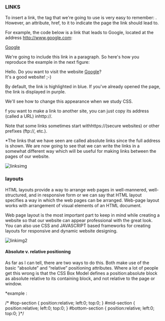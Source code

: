 ### LINKS 

To insert a link, the tag that we're going to use is very easy to remember: <a>. However, an attribute, href, to it to indicate the page the link should lead to.
  
For example, the code below is a link that leads to Google, located at the address http://www.google.com:

<a href="http://www.google.com">Google</a>

We're going to include this link in a paragraph. So here's how you reproduce the example in the next figure:

<p>Hello. Do you want to visit the website <a href="http://www.google.com">Google</a>?<br />
It's a good website! ;-)</p>

By default, the link is highlighted in blue. If you've already opened the page, the link is displayed in purple.

We'll see how to change this appearance when we study CSS.

f you want to make a link to another site, you can just copy its address (called a URL) inhttp://.

Note that some links sometimes start withhttps://(secure websites) or other prefixes (ftp://, etc.).

*The links that we have seen are called absolute links since the full address is shown.
We are now going to see that we can write the links in a somewhat different way which will be useful for making links between the pages of our website.


![linksimg](https://sdz-upload.s3.amazonaws.com/prod/upload/relative_links.png)


### layouts 

HTML layouts provide a way to arrange web pages in well-mannered, well-structured,
and in responsive form or we can say that HTML layout specifies a way in which the web pages can be arranged.
Web-page layout works with arrangement of visual elements of an HTML document.

Web page layout is the most important part to keep in mind while creating a website so that our website can appear professional with the great look.
You can also use CSS and JAVASCRIPT based frameworks for creating layouts for responsive and dynamic website designing.

![linkimg2](https://static.javatpoint.com/htmlpages/images/html-layouts.png)

#### Absolute v. relative positioning

As far as I can tell, there are two ways to do this. Both make use of the basic “absolute” and “relative” positioning attributes.
Where a lot of people get this wrong is that the CSS Box Model defines a position:absolute block as absolute relative to its containing block,
and not relative to the page or window.



*example :

/*  #top-section {
  position:relative;
  left:0;
  top:0;
  }
  #mid-section {
  position:relative;
  left:0;
  top:0;
  }
  #bottom-section {
  position:relative;
  left:0;
  top:0;
  }*/

